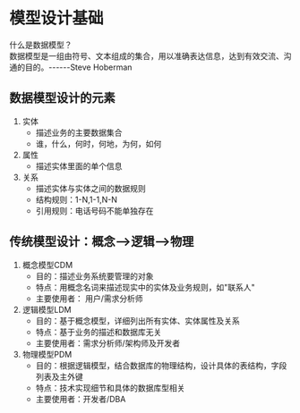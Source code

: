 # 模型设计基础

什么是数据模型？  
    数据模型是一组由符号、文本组成的集合，用以准确表达信息，达到有效交流、沟通的目的。------Steve Hoberman

## 数据模型设计的元素

1. 实体
    * 描述业务的主要数据集合
    * 谁，什么，何时，何地，为何，如何
2. 属性
    * 描述实体里面的单个信息
3. 关系
    * 描述实体与实体之间的数据规则
    * 结构规则：1-N,1-1,N-N
    * 引用规则：电话号码不能单独存在

## 传统模型设计：概念-->逻辑-->物理

1. 概念模型CDM
    * 目的：描述业务系统要管理的对象
    * 特点：用概念名词来描述现实中的实体及业务规则，如"联系人"
    * 主要使用者： 用户/需求分析师
2. 逻辑模型LDM
    * 目的：基于概念模型，详细列出所有实体、实体属性及关系
    * 特点：基于业务的描述和数据库无关
    * 主要使用者：需求分析师/架构师及开发者
3. 物理模型PDM
    * 目的：根据逻辑模型，结合数据库的物理结构，设计具体的表结构，字段列表及主外键
    * 特点：技术实现细节和具体的数据库型相关
    * 主要使用者：开发者/DBA